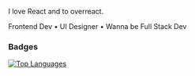 I love React and to overreact.

Frontend Dev • UI Designer • Wanna be Full Stack Dev

### Badges

<a href="https://github.com/anushkavy" align="left"><img src="https://github-readme-stats.vercel.app/api/top-langs/?username=anushkavy&langs_count=10&title_color=0891b2&text_color=ffffff&icon_color=0891b2&bg_color=000000&hide_border=true&locale=en&custom_title=Top%20%Languages" alt="Top Languages" /></a>

<!---
anushkavy/anushkavy is a ✨ special ✨ repository because its `README.md` (this file) appears on your GitHub profile.
You can click the Preview link to take a look at your changes.
--->
